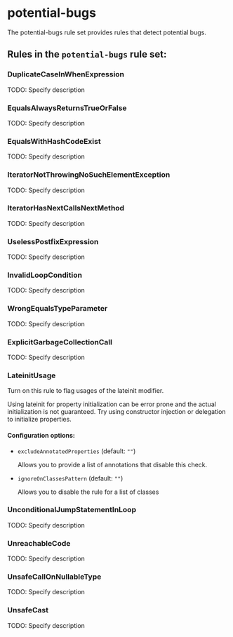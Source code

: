 # potential-bugs

The potential-bugs rule set provides rules that detect potential bugs.

## Rules in the `potential-bugs` rule set:

### DuplicateCaseInWhenExpression

TODO: Specify description

### EqualsAlwaysReturnsTrueOrFalse

TODO: Specify description

### EqualsWithHashCodeExist

TODO: Specify description

### IteratorNotThrowingNoSuchElementException

TODO: Specify description

### IteratorHasNextCallsNextMethod

TODO: Specify description

### UselessPostfixExpression

TODO: Specify description

### InvalidLoopCondition

TODO: Specify description

### WrongEqualsTypeParameter

TODO: Specify description

### ExplicitGarbageCollectionCall

TODO: Specify description

### LateinitUsage

Turn on this rule to flag usages of the lateinit modifier.

Using lateinit for property initialization can be error prone and the actual initialization is not
guaranteed. Try using constructor injection or delegation to initialize properties.

#### Configuration options:

* `excludeAnnotatedProperties` (default: `""`)

   Allows you to provide a list of annotations that disable
this check.

* `ignoreOnClassesPattern` (default: `""`)

   Allows you to disable the rule for a list of classes

### UnconditionalJumpStatementInLoop

TODO: Specify description

### UnreachableCode

TODO: Specify description

### UnsafeCallOnNullableType

TODO: Specify description

### UnsafeCast

TODO: Specify description
